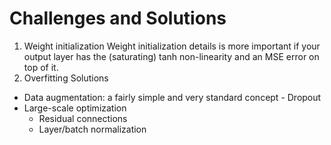 # Challenges and Solutions
1. Weight initialization 
Weight initialization details is more important if your output layer has the (saturating) tanh non-linearity and an MSE error on top of it.
2. Overfitting Solutions
- Data augmentation: a fairly simple and very standard concept
- Dropout
- Large-scale optimization
    - Residual connections
    - Layer/batch normalization